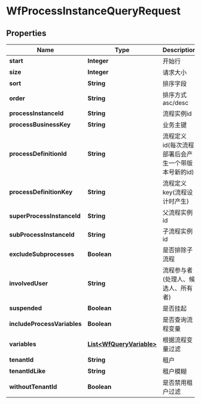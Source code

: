 
# WfProcessInstanceQueryRequest

## Properties
Name | Type | Description | Notes
------------ | ------------- | ------------- | -------------
**start** | **Integer** | 开始行 |  [optional]
**size** | **Integer** | 请求大小 |  [optional]
**sort** | **String** | 排序字段 |  [optional]
**order** | **String** | 排序方式asc/desc |  [optional]
**processInstanceId** | **String** | 流程实例id |  [optional]
**processBusinessKey** | **String** | 业务主键 |  [optional]
**processDefinitionId** | **String** | 流程定义id(每次流程部署后会产生一个带版本号新的id) |  [optional]
**processDefinitionKey** | **String** | 流程定义key(流程设计时产生) |  [optional]
**superProcessInstanceId** | **String** | 父流程实例id |  [optional]
**subProcessInstanceId** | **String** | 子流程实例id |  [optional]
**excludeSubprocesses** | **Boolean** | 是否排除子流程 |  [optional]
**involvedUser** | **String** | 流程参与者(处理人、候选人、所有者) |  [optional]
**suspended** | **Boolean** | 是否挂起 |  [optional]
**includeProcessVariables** | **Boolean** | 是否查询流程变量 |  [optional]
**variables** | [**List&lt;WfQueryVariable&gt;**](WfQueryVariable.md) | 根据流程变量过滤 |  [optional]
**tenantId** | **String** | 租户 |  [optional]
**tenantIdLike** | **String** | 租户模糊 |  [optional]
**withoutTenantId** | **Boolean** | 是否禁用租户过滤 |  [optional]



